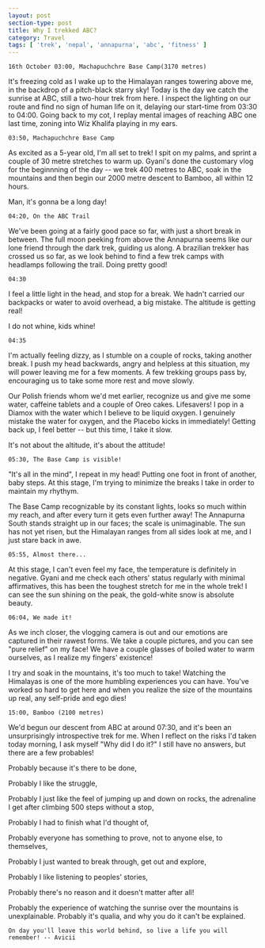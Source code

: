 ```yaml
---
layout: post
section-type: post
title: Why I trekked ABC?
category: Travel
tags: [ 'trek', 'nepal', 'annapurna', 'abc', 'fitness' ]
---
```


`16th October 03:00, Machapuchchre Base Camp(3170 metres)`

It's freezing cold as I wake up to the Himalayan ranges towering above me, in the backdrop of a pitch-black starry sky! Today is the day we catch the sunrise at ABC, still a two-hour trek from here. I inspect the lighting on our route and find no sign of human life on it, delaying our start-time from 03:30 to 04:00. Going back to my cot, I replay mental images of reaching ABC one last time, zoning into Wiz Khalifa playing in my ears. 

`03:50, Machapuchchre Base Camp`

As excited as a 5-year old, I'm all set to trek! I spit on my palms, and sprint a couple of 30 metre stretches to warm up. Gyani's done the customary vlog for the beginnning of the day -- we trek 400 metres to ABC, soak in the mountains and then begin our 2000 metre descent to Bamboo, all within 12 hours. 

Man, it's gonna be a long day!   

`04:20, On the ABC Trail`

We've been going at a fairly good pace so far, with just a short break in between. The full moon peeking from above the Annapurna seems like our lone friend through the dark trek, guiding us along. A brazilian trekker has crossed us so far, as we look behind to find a few trek camps with headlamps following the trail. Doing pretty good!

`04:30` 

I feel a little light in the head, and stop for a break. We hadn't carried our backpacks or water to avoid overhead, a big mistake. The altitude is getting real!

I do not whine, kids whine!

`04:35`

I'm actually feeling dizzy, as I stumble on a couple of rocks, taking another break. I push my head backwards, angry and helpless at this situation, my will power leaving me for a few moments. A few trekking groups pass by, encouraging us to take some more rest and move slowly. 


Our Polish friends whom we'd met earlier, recognize us and give me some water, caffeine tablets and a couple of Oreo cakes. Lifesavers! I pop in a Diamox with the water which I believe to be liquid oxygen. I genuinely mistake the water for oxygen, and the Placebo kicks in immediately! Getting back up, I feel better -- but this time, I take it slow.

It's not about the altitude, it's about the attitude!

`05:30, The Base Camp is visible!`

"It's all in the mind", I repeat in my head! Putting one foot in front of another, baby steps. At this stage, I'm trying to minimize the breaks I take in order to maintain my rhythym. 

The Base Camp recognizable by its constant lights, looks so much within my reach, and after every turn it gets even further away! The Annapurna South stands straight up in our faces; the scale is unimaginable. The sun has not yet risen, but the Himalayan ranges from all sides look at me, and I just stare back in awe.     

`05:55, Almost there...`

At this stage, I can't even feel my face, the temperature is definitely in negative. Gyani and me check each others' status regularly with minimal affirmatives, this has been the toughest stretch for me in the whole trek! I can see the sun shining on the peak, the gold-white snow is absolute beauty.

`06:04, We made it!`

As we inch closer, the vlogging camera is out and our emotions are captured in their rawest forms. We take a couple pictures, and you can see "pure relief" on my face! We have a couple glasses of boiled water to warm ourselves, as I realize my fingers' existence!

I try and soak in the mountains, it's too much to take! Watching the Himalayas is one of the more humbling experiences you can have. You've worked so hard to get here and when you realize the size of the mountains up real, any self-pride and ego dies!

`15:00, Bamboo (2100 metres)`

We'd begun our descent from ABC at around 07:30, and it's been an unsurprisingly introspective trek for me. When I reflect on the risks I'd taken today morning, I ask myself "Why did I do it?" I still have no answers, but there are a few probables! 

Probably because it's there to be done,


Probably I like the struggle,


Probably I just like the feel of jumping up and down on rocks, the adrenaline I get after climbing 500 steps without a stop,


Probably I had to finish what I'd thought of,


Probably everyone has something to prove, not to anyone else, to themselves,


Probably I just wanted to break through, get out and explore,


Probably I like listening to peoples' stories,


Probably there's no reason and it doesn't matter after all!


Probably the experience of watching the sunrise over the mountains is unexplainable. Probably it's qualia, and why you do it can't be explained.

`On day you'll leave this world behind, so live a life you will remember! -- Avicii`








